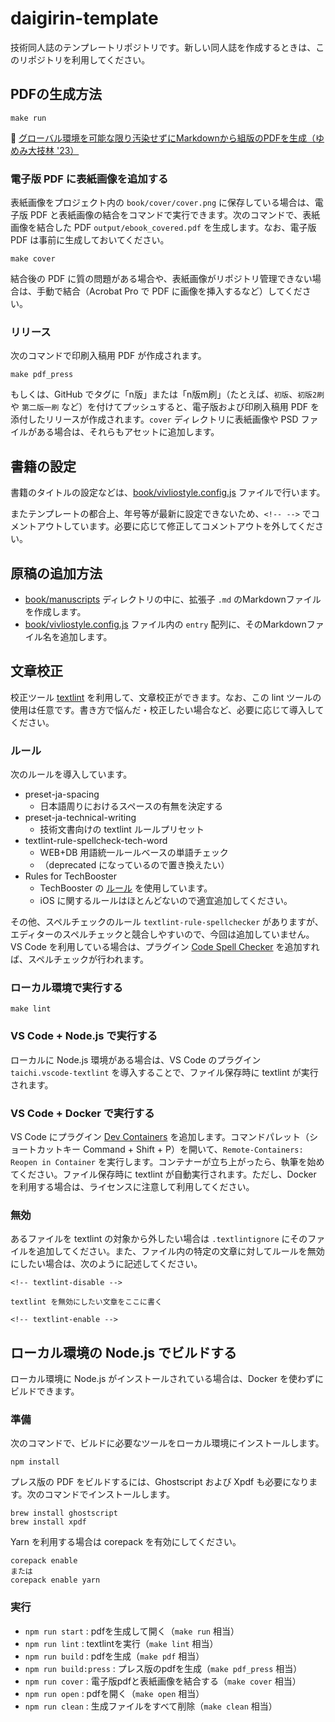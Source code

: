 # daigirin-template

技術同人誌のテンプレートリポジトリです。新しい同人誌を作成するときは、このリポジトリを利用してください。

## PDFの生成方法

```shell
make run
```

🔖 [グローバル環境を可能な限り汚染せずにMarkdownから組版のPDFを生成（ゆめみ大技林 '23）](https://zenn.dev/yumemi_inc/articles/afe7745cd62af2)

### 電子版 PDF に表紙画像を追加する

表紙画像をプロジェクト内の `book/cover/cover.png` に保存している場合は、電子版 PDF と表紙画像の結合をコマンドで実行できます。次のコマンドで、表紙画像を結合した PDF `output/ebook_covered.pdf` を生成します。なお、電子版 PDF は事前に生成しておいてください。

```shell
make cover
```

結合後の PDF に質の問題がある場合や、表紙画像がリポジトリ管理できない場合は、手動で結合（Acrobat Pro で PDF に画像を挿入するなど）してください。

### リリース

次のコマンドで印刷入稿用 PDF が作成されます。

```shell
make pdf_press
```

もしくは、GitHub でタグに「n版」または「n版m刷」（たとえば、`初版`、`初版2刷` や `第二版一刷` など）を付けてプッシュすると、電子版および印刷入稿用 PDF を添付したリリースが作成されます。`cover` ディレクトリに表紙画像や PSD ファイルがある場合は、それらもアセットに追加します。
## 書籍の設定

書籍のタイトルの設定などは、[book/vivliostyle.config.js](book/vivliostyle.config.js) ファイルで行います。

またテンプレートの都合上、年号等が最新に設定できないため、`<!-- -->` でコメントアウトしています。必要に応じて修正してコメントアウトを外してください。

## 原稿の追加方法

* [book/manuscripts](book/manuscripts) ディレクトリの中に、拡張子 `.md` のMarkdownファイルを作成します。
* [book/vivliostyle.config.js](book/vivliostyle.config.js) ファイル内の `entry` 配列に、そのMarkdownファイル名を追加します。

## 文章校正

校正ツール [textlint](https://textlint.github.io/) を利用して、文章校正ができます。なお、この lint ツールの使用は任意です。書き方で悩んだ・校正したい場合など、必要に応じて導入してください。

### ルール

次のルールを導入しています。

* preset-ja-spacing
  * 日本語周りにおけるスペースの有無を決定する
* preset-ja-technical-writing
  * 技術文書向けの textlint ルールプリセット
* textlint-rule-spellcheck-tech-word
  * WEB+DB 用語統一ルールベースの単語チェック
  * （deprecated になっているので置き換えたい）
* Rules for TechBooster
  * TechBooster の [ルール](https://github.com/TechBooster/ReVIEW-Template/tree/master/prh-rules) を使用しています。
  * iOS に関するルールはほとんどないので適宜追加してください。

その他、スペルチェックのルール `textlint-rule-spellchecker` がありますが、エディターのスペルチェックと競合しやすいので、今回は追加していません。VS Code を利用している場合は、プラグイン [Code Spell Checker](https://marketplace.visualstudio.com/items?itemName=streetsidesoftware.code-spell-checker) を追加すれば、スペルチェックが行われます。

### ローカル環境で実行する

```shell
make lint
```

### VS Code + Node.js で実行する

ローカルに Node.js 環境がある場合は、VS Code のプラグイン `taichi.vscode-textlint` を導入することで、ファイル保存時に textlint が実行されます。

### VS Code + Docker で実行する

VS Code にプラグイン [Dev Containers](https://marketplace.visualstudio.com/items?itemName=ms-vscode-remote.remote-containers) を追加します。コマンドパレット（ショートカットキー Command + Shift + P）を開いて、`Remote-Containers: Reopen in Container` を実行します。コンテナーが立ち上がったら、執筆を始めてください。ファイル保存時に textlint が自動実行されます。ただし、Docker を利用する場合は、ライセンスに注意して利用してください。

### 無効

あるファイルを textlint の対象から外したい場合は `.textlintignore` にそのファイルを追加してください。また、ファイル内の特定の文章に対してルールを無効にしたい場合は、次のように記述してください。

```text
<!-- textlint-disable -->

textlint を無効にしたい文章をここに書く

<!-- textlint-enable -->
```

## ローカル環境の Node.js でビルドする

ローカル環境に Node.js がインストールされている場合は、Docker を使わずにビルドできます。

### 準備

次のコマンドで、ビルドに必要なツールをローカル環境にインストールします。

```shell
npm install
```

プレス版の PDF をビルドするには、Ghostscript および Xpdf も必要になります。次のコマンドでインストールします。

```shell
brew install ghostscript
brew install xpdf
```

Yarn を利用する場合は corepack を有効にしてください。

```shell
corepack enable
または
corepack enable yarn
```

### 実行

- `npm run start` : pdfを生成して開く（`make run` 相当）
- `npm run lint` : textlintを実行（`make lint` 相当）
- `npm run build` : pdfを生成（`make pdf` 相当）
- `npm run build:press` : プレス版のpdfを生成（`make pdf_press` 相当）
- `npm run cover` : 電子版pdfと表紙画像を結合する（`make cover` 相当）
- `npm run open` : pdfを開く（`make open` 相当）
- `npm run clean` : 生成ファイルをすべて削除（`make clean` 相当）
